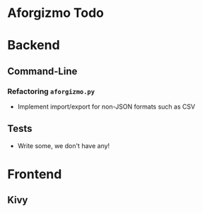 # Aforgizmo Todo

# Backend
## Command-Line
### Refactoring `aforgizmo.py`
 * Implement import/export for non-JSON formats such as CSV

## Tests
 * Write some, we don't have any!
 
# Frontend
## Kivy

